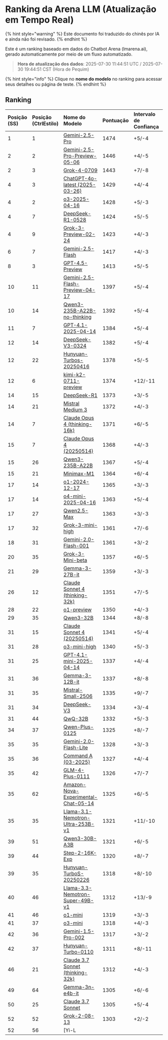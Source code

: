 # Ranking da Arena LLM (Atualização em Tempo Real)


{% hint style="warning" %}
Este documento foi traduzido do chinês por IA e ainda não foi revisado.
{% endhint %}




Este é um ranking baseado em dados do Chatbot Arena (lmarena.ai), gerado automaticamente por meio de um fluxo automatizado.

> **Hora de atualização dos dados**: 2025-07-30 11:44:51 UTC / 2025-07-30 19:44:51 CST (Hora de Pequim)

{% hint style="info" %}
Clique no **nome do modelo** no ranking para acessar seus detalhes ou página de teste.
{% endhint %}

## Ranking

| Posição (SS) | Posição (CtrlEstilo) | Nome do Modelo                                                                                                                                 | Pontuação | Intervalo de Confiança | Votos       | Fornecedor             | Licença                      | Data de Atualização |
|:--------------|:---------------------|:----------------------------------------------------------------------------------------------------------------------------------------------|:----------|:-----------------------|:------------|:-----------------------|:----------------------------|:-------------------|
|            1  |                  1  | [Gemini-2.5-Pro](http://aistudio.google.com/app/prompts/new_chat?model=gemini-2.5-pro)                                                        |       1474| +5/-4                  | 19,209      | Google                 | Proprietária                | Sem dados          |
|            2  |                  2  | [Gemini-2.5-Pro-Preview-05-06](http://aistudio.google.com/app/prompts/new_chat?model=gemini-2.5-pro-preview-05-06)                            |       1446| +4/-5                  | 13,692      | Google                 | Proprietária                | Sem dados          |
|            2  |                  3  | [Grok-4-0709](https://docs.x.ai/docs/models/grok-4-0709)                                                                                      |       1443| +7/-8                  | 5,725       | xAI                    | Proprietária                | Sem dados          |
|            4  |                  3  | [ChatGPT-4o-latest (2025-03-26)](https://x.com/OpenAI/status/1905331956856050135)                                                              |       1429| +4/-4                  | 26,230      | OpenAI                 | Proprietária                | Sem dados          |
|            4  |                  2  | [o3-2025-04-16](https://openai.com/index/introducing-o3-and-o4-mini/)                                                                         |       1428| +5/-3                  | 25,442      | OpenAI                 | Proprietária                | Sem dados          |
|            4  |                  7  | [DeepSeek-R1-0528](https://api-docs.deepseek.com/news/news250528)                                                                             |       1424| +5/-5                  | 14,514      | DeepSeek               | MIT                          | Sem dados          |
|            4  |                  9  | [Grok-3-Preview-02-24](https://x.ai/blog/grok-3)                                                                                             |       1423| +4/-3                  | 27,643      | xAI                    | Proprietária                | Sem dados          |
|            6  |                  7  | [Gemini-2.5-Flash](http://aistudio.google.com/app/prompts/new_chat?model=gemini-2.5-flash)                                                   |       1417| +4/-3                  | 24,656      | Google                 | Proprietária                | Sem dados          |
|            8  |                  3  | [GPT-4.5-Preview](https://openai.com/index/introducing-gpt-4-5/)                                                                              |       1413| +5/-5                  | 15,271      | OpenAI                 | Proprietária                | Sem dados          |
|           10  |                 11  | [Gemini-2.5-Flash-Preview-04-17](http://aistudio.google.com/app/prompts/new_chat?model=gemini-2.5-flash-preview-04-17)                          |       1397| +5/-4                  | 18,607      | Google                 | Proprietária                | Sem dados          |
|           10  |                 14  | [Qwen3-235B-A22B-no-thinking](https://qwenlm.github.io/blog/qwen3/)                                                                            |       1392| +5/-4                  | 19,352      | Alibaba                | Apache 2.0                   | Sem dados          |
|           11  |                  7  | [GPT-4.1-2025-04-14](https://openai.com/index/gpt-4-1/)                                                                                       |       1384| +5/-4                  | 20,325      | OpenAI                 | Proprietária                | Sem dados          |
|           12  |                 14  | [DeepSeek-V3-0324](https://api-docs.deepseek.com/news/news250325)                                                                             |       1382| +5/-4                  | 23,031      | DeepSeek               | MIT                          | Sem dados          |
|           12  |                 22  | [Hunyuan-Turbos-20250416](https://cloud.tencent.com/document/product/1729/104753)                                                            |       1378| +5/-5                  | 8,950       | Tencent                | Proprietária                | Sem dados          |
|           12  |                  6  | [kimi-k2-0711-preview](https://moonshotai.github.io/Kimi-K2/)                                                                                |       1374| +12/-11                | 3,166       | Moonshot               | MIT Modificada              | Sem dados          |
|           14  |                 15  | [DeepSeek-R1](https://api-docs.deepseek.com/news/news250120)                                                                                  |       1373| +3/-5                  | 19,430      | DeepSeek               | MIT                          | Sem dados          |
|           14  |                 21  | [Mistral Medium 3](https://mistral.ai/news/mistral-medium-3)                                                                                  |       1372| +4/-3                  | 23,574      | Mistral                | Proprietária                | Sem dados          |
|           14  |                  7  | [Claude Opus 4 (thinking-16k)](https://www.anthropic.com/news/claude-4)                                                                       |       1371| +6/-5                  | 13,582      | Anthropic              | Proprietária                | Sem dados          |
|           15  |                  7  | [Claude Opus 4 (20250514)](https://www.anthropic.com/news/claude-4)                                                                           |       1368| +4/-3                  | 21,663      | Anthropic              | Proprietária                | Sem dados          |
|           15  |                 26  | [Qwen3-235B-A22B](https://qwenlm.github.io/blog/qwen3/)                                                                                      |       1367| +5/-4                  | 16,482      | Alibaba                | Apache 2.0                   | Sem dados          |
|           15  |                 21  | [Minimax-M1](https://www.minimax.io/news/minimaxm1)                                                                                           |       1364| +6/-4                  | 11,524      | MiniMax                | Apache 2.0                   | Sem dados          |
|           17  |                 14  | [o1-2024-12-17](https://openai.com/index/o1-and-new-tools-for-developers/)                                                                   |       1365| +3/-3                  | 29,038      | OpenAI                 | Proprietária                | Sem dados          |
|           17  |                 14  | [o4-mini-2025-04-16](https://openai.com/index/introducing-o3-and-o4-mini/)                                                                    |       1363| +5/-4                  | 20,096      | OpenAI                 | Proprietária                | Sem dados          |
|           17  |                 27  | [Qwen2.5-Max](https://qwenlm.github.io/blog/qwen2.5-max/)                                                                                     |       1363| +3/-3                  | 32,937      | Alibaba                | Proprietária                | Sem dados          |
|           17  |                 32  | [Grok-3-mini-high](https://docs.x.ai/docs/models)                                                                                             |       1361| +7/-6                  | 6,020       | xAI                    | Proprietária                | Sem dados          |
|           18  |                 31  | [Gemini-2.0-Flash-001](https://aistudio.google.com/app/prompts/new_chat?instructions=lmsys-1121&model=gemini-2.0-flash-001)                   |       1361| +3/-2                  | 37,796      | Google                 | Proprietária                | Sem dados          |
|           20  |                 35  | [Grok-3-Mini-beta](https://docs.x.ai/docs/models)                                                                                             |       1357| +6/-5                  | 12,522      | xAI                    | Proprietária                | Sem dados          |
|           21  |                 29  | [Gemma-3-27B-it](http://aistudio.google.com/app/prompts/new_chat?model=gemma-3-27b-it)                                                        |       1359| +3/-3                  | 28,099      | Google                 | Gemma                        | Sem dados          |
|           26  |                 12  | [Claude Sonnet 4 (thinking-32k)](https://www.anthropic.com/news/claude-4)                                                                     |       1351| +7/-5                  | 12,534      | Anthropic              | Proprietária                | Sem dados          |
|           28  |                 22  | [o1-preview](https://platform.openai.com/docs/models/o1)                                                                                      |       1350| +4/-3                  | 33,177      | OpenAI                 | Proprietária                | 2023/10            |
|           29  |                 35  | [Qwen3-32B](https://qwenlm.github.io/blog/qwen3/)                                                                                             |       1344| +8/-8                  | 4,074       | Alibaba                | Apache 2.0                   | Sem dados          |
|           31  |                 15  | [Claude Sonnet 4 (20250514)](https://www.anthropic.com/news/claude-4)                                                                         |       1341| +5/-4                  | 17,996      | Anthropic              | Proprietária                | Sem dados          |
|           31  |                 28  | [o3-mini-high](https://platform.openai.com/docs/guides/reasoning#reasoning-effort)                                                             |       1340| +5/-3                  | 19,404      | OpenAI                 | Proprietária                | Sem dados          |
|           31  |                 25  | [GPT-4.1-mini-2025-04-14](https://openai.com/index/gpt-4-1/)                                                                                  |       1337| +4/-4                  | 19,404      | OpenAI                 | Proprietária                | Sem dados          |
|           31  |                 36  | [Gemma-3-12B-it](http://aistudio.google.com/app/prompts/new_chat?model=gemma-3-12b-it)                                                        |       1337| +8/-8                  | 3,976       | Google                 | Gemma                        | Sem dados          |
|           31  |                 35  | [Mistral-Small-2506](https://huggingface.co/mistralai/Mistral-Small-3.2-24B-Instruct-2506)                                                    |       1335| +9/-7                  | 4,940       | Mistral                | Apache 2.0                   | Sem dados          |
|           31  |                 34  | [DeepSeek-V3](https://huggingface.co/deepseek-ai/DeepSeek-V3)                                                                                 |       1334| +3/-4                  | 22,841      | DeepSeek               | DeepSeek                    | Sem dados          |
|           31  |                 44  | [QwQ-32B](https://huggingface.co/Qwen/QwQ-32B)                                                                                                |       1332| +5/-3                  | 19,232      | Alibaba                | Apache 2.0                   | Sem dados          |
|           34  |                 37  | [Qwen-Plus-0125](https://www.alibabacloud.com/help/en/model-studio/developer-reference/what-is-qwen-llm)                                       |       1325| +8/-7                  | 6,055       | Alibaba                | Proprietária                | Sem dados          |
|           35  |                 35  | [Gemini-2.0-Flash-Lite](https://aistudio.google.com/prompts/new_chat?model=gemini-2.0-flash-lite)                                             |       1328| +3/-3                  | 26,104      | Google                 | Proprietária                | Sem dados          |
|           35  |                 36  | [Command A (03-2025)](https://cohere.com/blog/command-a)                                                                                       |       1327| +4/-4                  | 26,540      | Cohere                 | CC-BY-NC-4.0                | Sem dados          |
|           35  |                 42  | [GLM-4-Plus-0111](https://bigmodel.cn/dev/howuse/glm-4)                                                                                       |       1326| +7/-7                  | 6,028       | Zhipu                  | Proprietária                | Sem dados          |
|           35  |                 62  | [Amazon-Nova-Experimental-Chat-05-14](https://nova.amazon.com/faqs)                                                                           |       1325| +6/-5                  | 9,753       | Amazon                 | Proprietária                | Sem dados          |
|           35  |                 35  | [Llama-3.1-Nemotron-Ultra-253B-v1](https://huggingface.co/nvidia/Llama-3_1-Nemotron-Ultra-253B-v1)                                            |       1321| +11/-10                | 2,656       | Nvidia                 | Nvidia Open Model           | Sem dados          |
|           39  |                 51  | [Qwen3-30B-A3B](https://qwenlm.github.io/blog/qwen3/)                                                                                          |       1321| +6/-5                  | 16,285      | Alibaba                | Apache 2.0                   | Sem dados          |
|           39  |                 44  | [Step-2-16K-Exp](https://platform.stepfun.com/docs/llm/text)                                                                                  |       1320| +8/-7                  | 5,126       | StepFun                | Proprietária                | Sem dados          |
|           39  |                 35  | [Hunyuan-TurboS-20250226](https://cloud.tencent.com/document/product/1729/104753)                                                             |       1318| +8/-10                 | 2,452       | Tencent                | Proprietária                | Sem dados          |
|           40  |                 46  | [Llama-3.3-Nemotron-Super-49B-v1](https://huggingface.co/nvidia/Llama-3_3-Nemotron-Super-49B-v1)                                              |       1312| +13/-9                 | 2,371       | Nvidia                 | Nvidia                      | Sem dados          |
|           41  |                 46  | [o1-mini](https://platform.openai.com/docs/models/o1)                                                                                         |       1319| +3/-3                  | 54,951      | OpenAI                 | Proprietária                | 2023/10            |
|           41  |                 37  | [o3-mini](https://openai.com/index/openai-o3-mini/)                                                                                           |       1318| +4/-3                  | 38,885      | OpenAI                 | Proprietária                | Sem dados          |
|           42  |                 36  | [Gemini-1.5-Pro-002](https://aistudio.google.com/app/prompts/new_chat?instructions=lmsys&model=gemini-1.5-pro-002)                            |       1317| +3/-2                  | 58,645      | Google                 | Proprietária                | Sem dados          |
|           42  |                 37  | [Hunyuan-Turbo-0110](https://cloud.tencent.com/document/product/1729/104753)                                                                  |       1311| +8/-11                 | 2,510       | Tencent                | Proprietária                | Sem dados          |
|           46  |                 21  | [Claude 3.7 Sonnet (thinking-32k)](https://www.anthropic.com/news/claude-3-7-sonnet)                                                           |       1312| +4/-3                  | 28,145      | Anthropic              | Proprietária                | Sem dados          |
|           49  |                 64  | [Gemma-3n-e4b-it](http://aistudio.google.com/app/prompts/new_chat?model=gemma-3n-e4b-it)                                                      |       1305| +6/-6                  | 9,350       | Google                 | Gemma                        | Sem dados          |
|           50  |                 25  | [Claude 3.7 Sonnet](https://www.anthropic.com/news/claude-3-7-sonnet)                                                                         |       1305| +5/-4                  | 32,904      | Anthropic              | Proprietária                | Sem dados          |
|           52  |                 52  | [Grok-2-08-13](https://x.ai/blog/grok-2)                                                                                                      |       1303| +2/-2                  | 67,084      | xAI                    | Proprietária                | 2024/3             |
|           52  |                 56  | [Yi-L